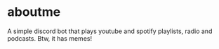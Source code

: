 # aboutme
A simple discord bot that plays youtube and spotify playlists, radio and podcasts. Btw, it has memes!
